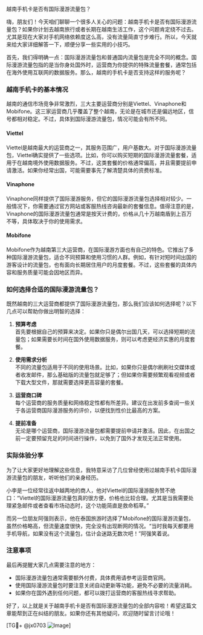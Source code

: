 越南手机卡是否有国际漫游流量包？

嗨，朋友们！今天咱们聊聊一个很多人关心的问题：越南手机卡是否有国际漫游流量包？如果你计划去越南旅行或者长期在越南生活工作，这个问题肯定绕不过去。尤其是现在大家对手机网络依赖度这么高，没有流量简直寸步难行。所以，今天就来给大家详细解答一下，顺便分享一些实用的小技巧。

首先，我们得明确一点：国际漫游流量包和普通国内流量包是完全不同的概念。国际漫游流量包指的是当你身处国外时，运营商为你提供的特殊流量套餐，通常包括在海外使用互联网的数据服务。那么，越南的手机卡是否支持这样的服务呢？

### 越南手机卡的基本情况

越南的通信市场竞争非常激烈，三大主要运营商分别是Viettel、Vinaphone和Mobifone。这三家运营商几乎覆盖了整个越南，无论是在城市还是偏远地区，信号都相对稳定。不过，具体到国际漫游流量包，情况可能会有所不同。

#### Viettel
Viettel是越南最大的运营商之一，其服务范围广，用户基数大。对于国际漫游流量包，Viettel确实提供了一些选项。比如，你可以购买短期的国际漫游流量套餐，适用于在越南境外使用数据服务。不过，这类套餐的价格通常偏高，并且需要提前申请激活。如果你经常出国，可能需要事先了解清楚具体的资费标准。

#### Vinaphone
Vinaphone同样提供了国际漫游服务，但它的国际漫游流量包选择相对较少。一般情况下，你需要通过官方网站或客服热线咨询最新的套餐信息。值得注意的是，Vinaphone的国际漫游流量包通常是按天计费的，价格从几十万越南盾到上百万不等，具体取决于你的使用需求。

#### Mobifone
Mobifone作为越南第三大运营商，在国际漫游方面也有自己的特色。它推出了多种国际漫游流量包，适合不同预算和使用习惯的人群。例如，有针对短时间出国的游客设计的流量包，也有面向长期居住用户的月度套餐。不过，这些套餐的具体内容和服务质量可能会因地区而异。

### 如何选择合适的国际漫游流量包？

既然越南的三大运营商都提供了国际漫游流量包，那么我们应该如何选择呢？以下几点可以帮助你做出明智的选择：

1. **预算考虑**  
   首先要根据自己的预算来决定。如果你只是偶尔出国几天，可以选择短期的流量包；如果需要长时间在国外使用数据服务，则可以考虑更经济实惠的月度套餐。

2. **使用需求分析**  
   不同的流量包适用于不同的使用场景。比如，如果你只是偶尔刷刷社交媒体或者收发邮件，那么基础版的流量包就足够了；但如果你需要频繁观看视频或者下载大型文件，那就需要选择更高容量的套餐。

3. **运营商口碑**  
   每个运营商的服务质量和网络稳定性都有所差异。建议在出发前多查阅一些关于各运营商国际漫游服务的评价，以便找到性价比最高的方案。

4. **提前准备**  
   无论是哪个运营商，国际漫游流量包都需要提前申请并激活。因此，在出国之前一定要预留充足的时间进行操作，以免到了国外才发现无法正常使用。

### 实际体验分享

为了让大家更好地理解这些信息，我特意采访了几位曾经使用过越南手机卡国际漫游流量包的朋友，听听他们的亲身经历。

小李是一位经常往返中越两地的商人，他对Viettel的国际漫游服务赞不绝口：“Viettel的国际漫游流量包真的很方便，价格也比较合理。尤其是当我需要处理紧急邮件或者查看市场动态时，这个功能简直是救命稻草。”

而另一位朋友阿强则表示，他在泰国旅游时选择了Mobifone的国际漫游流量包，虽然价格略高，但流量速度很快，完全没有出现断网的情况。“当时我每天都要用手机导航，如果没有这个流量包，估计会迷路无数次吧！”阿强笑着说。

### 注意事项

最后再提醒大家几点需要注意的地方：

- 国际漫游流量包通常需要额外付费，具体费用请参考运营商官网。
- 使用国际漫游流量包时要注意关闭自动更新等功能，避免不必要的流量消耗。
- 如果你在国外遇到任何问题，都可以拨打运营商的客服热线寻求帮助。

好了，以上就是关于越南手机卡是否有国际漫游流量包的全部内容啦！希望这篇文章能帮到正在纠结的朋友。如果你还有其他疑问，欢迎随时留言讨论哦！

[TG💪+ @jx0703 ![Image](https://github.com/user-attachments/assets/dbca1d08-cadb-493c-b0ec-ad6f7a83f270)]